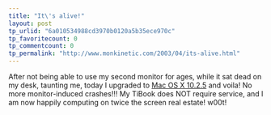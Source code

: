 ```yaml
---
title: "It\'s alive!"
layout: post
tp_urlid: "6a010534988cd3970b0120a5b35ece970c"
tp_favoritecount: 0
tp_commentcount: 0
tp_permalink: "http://www.monkinetic.com/2003/04/its-alive.html"
---
```

After not being able to use my second monitor  for ages, while it sat dead on my desk, taunting me, today I upgraded to <a href="http://docs.info.apple.com/article.html?artnum=25405">Mac OS X 10.2.5</a> and voila! No more monitor-induced crashes!!! My TiBook does NOT require service, and I am now happily computing on twice the screen real estate! w00t!
